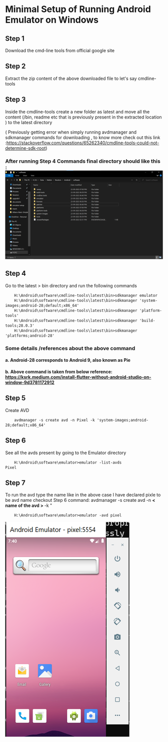 # Minimal Setup of Running Android Emulator on Windows

## Step 1

 Download the cmd-line tools from official google site

## Step 2

 Extract the zip content of the above downloaded file to let's say cmdline-tools

## Step 3

 Inside the cmdline-tools create a new folder as latest and move all the content (/bin, readme etc that is previously present in the extracted location ) to the latest directory

( Previously getting error when simply running avdmanager and sdkmanager commands for downloading , to know more check out this link :<https://stackoverflow.com/questions/65262340/cmdline-tools-could-not-determine-sdk-root>)

### After running Step 4 Commands final directory should like this : ![directory structure](./img/Folder%20Directory.png)

## Step 4

 Go to the latest > bin directory and run the following commands

```
    H:\Android\software\cmdline-tools\latest\bin>sdkmanager emulator
    H:\Android\software\cmdline-tools\latest\bin>sdkmanager 'system-images;android-28;default;x86_64'
    H:\Android\software\cmdline-tools\latest\bin>sdkmanager 'platform-tools'
    H:\Android\software\cmdline-tools\latest\bin>sdkmanager 'build-tools;28.0.3'
    H:\Android\software\cmdline-tools\latest\bin>sdkmanager 'platforms;android-28'
```

### Some details /references about the above command

#### a. Android-28 corresponds to **Android 9**, also known as **Pie**

#### b. Above command is taken from below reference: <https://ksrk.medium.com/install-flutter-without-android-studio-on-window-9d3781172912>

## Step 5

 Create AVD

```
    avdmanager -s create avd -n Pixel -k 'system-images;android-28;default;x86_64'
```

## Step 6

 See all the avds present by going to the Emulator directory

```
    H:\Android\software\emulator>emulator -list-avds
Pixel
```

## Step 7

 To run the avd type the name like in the above case I have declared pixle to be avd name checkout Step 6 command: avdmanager -s create avd -n <b> &lt; name of the avd &gt;  </b> -k "

```
    H:\Android\software\emulator>emulator -avd pixel
```

![running emulator](./img/pixel-device.png)
